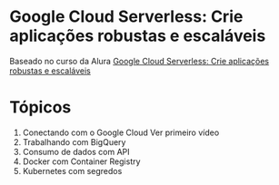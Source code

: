 # Google Cloud Serverless: Crie aplicações robustas e escaláveis

Baseado no curso da Alura [Google Cloud Serverless: Crie aplicações robustas e escaláveis](https://cursos.alura.com.br/course/google-gke)

# Tópicos

1. Conectando com o Google Cloud Ver primeiro vídeo
2. Trabalhando com BigQuery
3. Consumo de dados com API
4. Docker com Container Registry
5. Kubernetes com segredos
